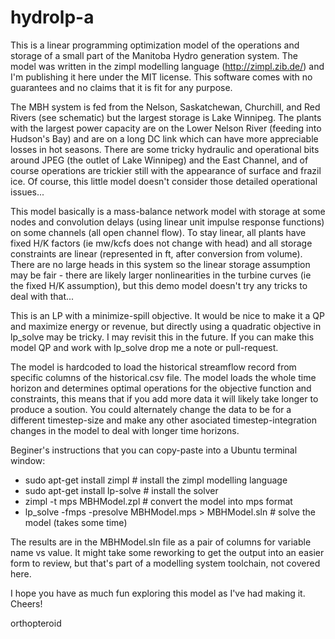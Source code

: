 hydrolp-a
=========

This is a linear programming optimization model of the operations and storage of a small part of the Manitoba Hydro generation system. The model was written in the zimpl modelling language (http://zimpl.zib.de/) and I'm publishing it here under the MIT license. This software comes with no guarantees and no claims that it is fit for any purpose.

The MBH system is fed from the Nelson, Saskatchewan, Churchill, and Red Rivers (see schematic) but the largest storage is Lake Winnipeg. The plants with the largest power capacity are on the Lower Nelson River (feeding into Hudson's Bay) and are on a long DC link which can have more appreciable losses in hot seasons. There are some tricky hydraulic and operational bits around JPEG (the outlet of Lake Winnipeg) and the East Channel, and of course operations are trickier still with the appearance of surface and frazil ice. Of course, this little model doesn't consider those detailed operational issues...

This model basically is a mass-balance network model with storage at some nodes and convolution delays (using linear unit impulse response functions) on some channels (all open channel flow). To stay linear, all plants have fixed H/K factors (ie mw/kcfs does not change with head) and all storage constraints are linear (represented in ft, after conversion from volume). There are no large heads in this system so the linear storage assumption may be fair - there are likely larger nonlinearities in the turbine curves (ie the fixed H/K assumption), but this demo model doesn't try any tricks to deal with that...

This is an LP with a minimize-spill objective. It would be nice to make it a QP and maximize energy or revenue, but directly using a quadratic objective in lp_solve may be tricky. I may revisit this in the future. If you can make this model QP and work with lp_solve drop me a note or pull-request.

The model is hardcoded to load the historical streamflow record from specific columns of the historical.csv file. The model loads the whole time horizon and determines optimal operations for the objective function and constraints, this means that if you add more data it will likely take longer to produce a soution. You could alternately change the data to be for a different timestep-size and make any other asociated timestep-integration changes in the model to deal with longer time horizons.

Beginer's instructions that you can copy-paste into a Ubuntu terminal window:

* sudo apt-get install zimpl                            # install the zimpl modelling language
* sudo apt-get install lp-solve                         # install the solver
* zimpl -t mps MBHModel.zpl                             # convert the model into mps format
* lp_solve -fmps -presolve MBHModel.mps > MBHModel.sln  # solve the model (takes some time)

The results are in the MBHModel.sln file as a pair of columns for variable name vs value. It might take some reworking to get the output into an easier form to review, but that's part of a modelling system toolchain, not covered here.

I hope you have as much fun exploring this model as I've had making it. Cheers!

orthopteroid
